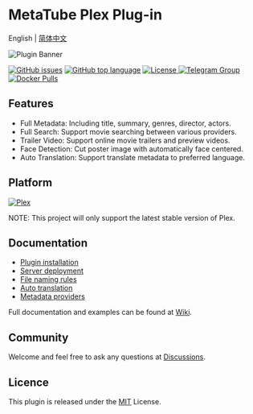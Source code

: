 # MetaTube Plex Plug-in

English | [简体中文](./README_ZH.md)

![Plugin Banner](https://metatube-community.github.io/images/banner-dark.png)

[![GitHub issues](https://img.shields.io/github/issues/metatube-community/MetaTube.bundle?logo=github)](https://github.com/metatube-community/MetaTube.bundle/issues)
[![GitHub top language](https://img.shields.io/github/languages/top/metatube-community/MetaTube.bundle?color=%23FFD43B&label=Python&logo=python)](https://github.com/metatube-community/MetaTube.bundle/search?l=python)
[![License](https://img.shields.io/github/license/metatube-community/MetaTube.bundle) ](https://github.com/metatube-community/MetaTube.bundle/blob/main/LICENSE)
[![Telegram Group](https://img.shields.io/badge/Telegram-2CA5E0?logo=telegram&logoColor=white) ](https://t.me/MetaTubePlugin)
[![Docker Pulls](https://img.shields.io/docker/pulls/metatube/metatube-server?logo=docker)](https://hub.docker.com/r/metatube/metatube-server)

## Features

- Full Metadata: Including title, summary, genres, director, actors.
- Full Search: Support movie searching between various providers.
- Trailer Video: Support online movie trailers and preview videos.
- Face Detection: Cut poster image with automatically face centered.
- Auto Translation: Support translate metadata to preferred language.

## Platform

[![Plex](https://img.shields.io/static/v1?color=%23E5A00D&style=for-the-badge&label=Plex&logo=data:image/svg+xml;base64,PHN2ZyB4bWxucz0iaHR0cDovL3d3dy53My5vcmcvMjAwMC9zdmciIHZpZXdCb3g9IjAgMCA1MTIgNTEyIj48cmVjdCB3aWR0aD0iNTEyIiBoZWlnaHQ9IjUxMiIgcng9IjE1JSIgZmlsbD0iIzI4MmEyZCIvPjxwYXRoIGQ9Ik0yNTYgNzBIMTQ4bDEwOCAxODYtMTA4IDE4NmgxMDhsMTA4LTE4NnoiIGZpbGw9IiNlNWEwMGQiLz48L3N2Zz4=&message=stable)](https://www.plex.tv/)

NOTE: This project will only support the latest stable version of Plex.

## Documentation

- [Plugin installation](https://metatube-community.github.io/wiki/plugin-installation/)
- [Server deployment](https://metatube-community.github.io/wiki/server-deployment/)
- [File naming rules](https://metatube-community.github.io/wiki/naming-rules/)
- [Auto translation](https://metatube-community.github.io/wiki/auto-translation/)
- [Metadata providers](https://metatube-community.github.io/wiki/metadata-providers/)

Full documentation and examples can be found at [Wiki](https://metatube-community.github.io/wiki/).

## Community

Welcome and feel free to ask any questions at [Discussions](https://github.com/metatube-community/MetaTube.bundle/discussions).

## Licence

This plugin is released under the [MIT](https://github.com/metatube-community/MetaTube.bundle/blob/main/LICENSE) License.
